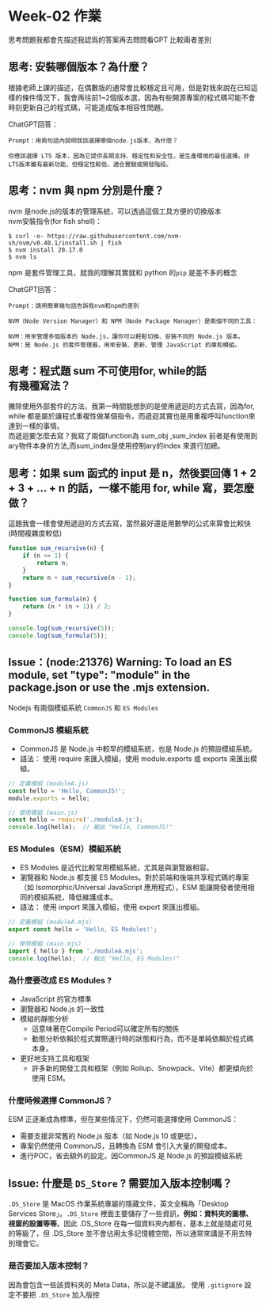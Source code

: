 # Week-02 作業
思考問題我都會先描述我認爲的答案再去問問看GPT 比較兩者差別
## 思考: 安裝哪個版本？為什麼？
根據老師上課的描述，在偶數版的通常會比較穩定且可用，但是對我來說在已知這樣的條件情況下，我會再往前1~2個版本選，因為有些開源專案的程式碼可能不會時刻更新自己的程式碼，可能造成版本相容性問題。

ChatGPT回答：

    Prompt：用兩句話內說明我該選擇哪個node.js版本，為什麼？

    你應該選擇 LTS 版本，因為它提供長期支持、穩定性和安全性，是生產環境的最佳選擇。非LTS版本雖有最新功能，但穩定性較低，適合實驗或開發階段。

## 思考：nvm 與 npm 分別是什麼？
nvm 是node.js的版本的管理系統，可以透過這個工具方便的切換版本<br>
nvm安裝指令(for fish shell)：

    $ curl -o- https://raw.githubusercontent.com/nvm-sh/nvm/v0.40.1/install.sh | fish
    $ nvm install 20.17.0
    $ nvm ls
npm 是套件管理工具，就我的理解其實就和 python 的`pip` 是差不多的概念

ChatGPT回答：

    Prompt：請用簡單幾句話告訴我nvm和npm的差別

    NVM（Node Version Manager）和 NPM（Node Package Manager）是兩個不同的工具：

    NVM：用來管理多個版本的 Node.js，讓你可以輕鬆切換、安裝不同的 Node.js 版本。
    NPM：是 Node.js 的套件管理器，用來安裝、更新、管理 JavaScript 的庫和模組。


## 思考：程式題 sum 不可使用for, while的話 <br>有幾種寫法？
撇除使用外部套件的方法，我第一時間能想到的是使用遞迴的方式去寫，因為for, while 都是屬於讓程式重複性做某個指令，而遞迴其實也是用重複呼叫function來達到一樣的事情。<br>
而遞迴要怎麼去寫？我寫了兩個function為 sum_obj ,sum_index 前者是有使用到ary物件本身的方法,而sum_index是使用控制ary的index 來進行加總。

## 思考：如果 sum 函式的 input 是 n，然後要回傳 1 + 2 + 3 + … + n 的話，一樣不能用 for, while 寫，要怎麼做？
這題我會一樣會使用遞迴的方式去寫，當然最好還是用數學的公式來算會比較快 (時間複雜度較低)
```javascript
function sum_recursive(n) {
    if (n <= 1) {
        return n;
    }
    return n + sum_recursive(n - 1);
}

function sum_formula(n) {
    return (n * (n + 1)) / 2;
}

console.log(sum_recursive(5));
console.log(sum_formula(5));
```

## Issue：(node:21376) Warning: To load an ES module, set "type": "module" in the package.json or use the .mjs extension.

Nodejs 有兩個模組系統 `CommonJS` 和 `ES Modules`
### CommonJS 模組系統
- CommonJS 是 Node.js 中較早的模組系統，也是 Node.js 的預設模組系統。
- 語法： 使用 require 來匯入模組，使用 module.exports 或 exports 來匯出模組。
```Javascript
// 定義模組 (moduleA.js)
const hello = 'Hello, CommonJS!';
module.exports = hello;

// 使用模組 (main.js)
const hello = require('./moduleA.js');
console.log(hello);  // 輸出 "Hello, CommonJS!"
```

### ES Modules（ESM）模組系統
- ES Modules 是近代比較常用模組系統，尤其是與瀏覽器相容。
- 瀏覽器和 Node.js 都支援 ES Modules。對於前端和後端共享程式碼的專案（如 Isomorphic/Universal JavaScript 應用程式），ESM 能讓開發者使用相同的模組系統，降低維護成本。
- 語法： 使用 import 來匯入模組，使用 export 來匯出模組。
```Javascript
// 定義模組 (moduleA.mjs)
export const hello = 'Hello, ES Modules!';

// 使用模組 (main.mjs)
import { hello } from './moduleA.mjs';
console.log(hello);  // 輸出 "Hello, ES Modules!"
```
### 為什麼要改成 ES Modules ?
- JavaScript 的官方標準
- 瀏覽器和 Node.js 的一致性
- 模組的靜態分析
  - 這意味著在Compile Period可以確定所有的關係
  - 動態分析依賴於程式實際運行時的狀態和行為，而不是單純依賴於程式碼本身。
- 更好地支持工具和框架
  - 許多新的開發工具和框架（例如 Rollup、Snowpack、Vite）都更傾向於使用 ESM。
### 什麼時候選擇 CommonJS？
ESM 正逐漸成為標準，但在某些情況下，仍然可能選擇使用 CommonJS：
- 需要支援非常舊的 Node.js 版本（如 Node.js 10 或更低）。
- 專案仍然使用 CommonJS，且轉換為 ESM 會引入大量的開發成本。
- 進行POC，省去額外的設定。因CommonJS 是 Node.js 的預設模組系統

## Issue: 什麼是 `DS_Store` ? 需要加入版本控制嗎？
 `.DS_Store` 是 MacOS 作業系統專屬的隱藏文件，英文全稱為「Desktop Services Store」。`.DS_Store` 裡面主要儲存了一些資訊，**例如：資料夾的圖標、視窗的設置等等**。因此 .DS_Store 在每一個資料夾內都有，基本上就是隨處可見的等級了，但 .DS_Store 並不會佔用太多記憶體空間，所以通常來講是不用去特別理會它。
### 是否要加入版本控制？
因為會包含一些該資料夾的 Meta Data，所以是不建議放。
使用 `.gitignore` 設定不要把 `.DS_Store` 加入版控